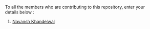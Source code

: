 To all the members who are contributing to this repository, enter your details below :

1. [Navansh Khandelwal](https://www.linkedin.com/in/navansh-khandelwal/)
